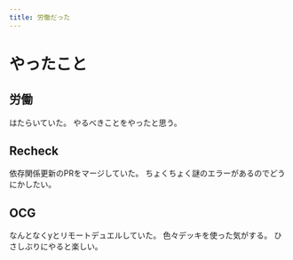 ```yaml
---
title: 労働だった
---
```


# やったこと

## 労働

はたらいていた。
やるべきことをやったと思う。

## Recheck

依存関係更新のPRをマージしていた。
ちょくちょく謎のエラーがあるのでどうにかしたい。

## OCG

なんとなくyとリモートデュエルしていた。
色々デッキを使った気がする。
ひさしぶりにやると楽しい。
